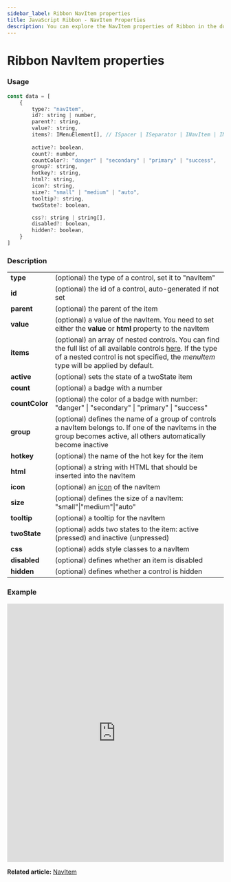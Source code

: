 ```yaml
---
sidebar_label: Ribbon NavItem properties
title: JavaScript Ribbon - NavItem Properties 
description: You can explore the NavItem properties of Ribbon in the documentation of the DHTMLX JavaScript UI library. Browse developer guides and API reference, try out code examples and live demos, and download a free 30-day evaluation version of DHTMLX Suite 7.
---
```


# Ribbon NavItem properties

### Usage

~~~js
const data = [
	{
		type?: "navItem",
		id?: string | number,
		parent?: string,
		value?: string,
		items?: IMenuElement[], // ISpacer | ISeparator | INavItem | IMenuItem | ICustomHTML
		
		active?: boolean,
		count?: number,
		countColor?: "danger" | "secondary" | "primary" | "success",
		group?: string,
		hotkey?: string,
		html?: string,
		icon?: string,
		size?: "small" | "medium" | "auto",
		tooltip?: string,
		twoState?: boolean,

		css?: string | string[],
		disabled?: boolean,
		hidden?: boolean,
	}
]
~~~

### Description

<table>
	<tbody>
        <tr>
			<td><b>type</b></td>
			<td>(optional) the type of a control, set it to "navItem"</td>
		</tr>
        <tr>
			<td><b>id</b></td>
			<td>(optional) the id of a control, auto-generated if not set</td>
		</tr>
		<tr>
			<td><b>parent</b></td>
			<td>(optional) the parent of the item</td>
		</tr>
		<tr>
			<td><b>value</b></td>
			<td>(optional) a value of the navItem. You need to set either the <b>value</b> or <b>html</b> property to the navItem</td>
		</tr>
		<tr>
			<td><b>items</b></td>
			<td>(optional) an array of nested controls. You can find the full list of all available controls <a href="../../../menu/configuring_menu_items">here</a>. If the type of a nested control is not specified, the <i>menuItem</i> type will be applied by default.</td>
		</tr>
		<tr>
			<td><b>active</b></td>
			<td>(optional) sets the state of a twoState item</td>
		</tr>
		<tr>
			<td><b>count</b></td>
			<td>(optional) a badge with a number</td>
		</tr>
        <tr>
			<td><b>countColor</b></td>
			<td>(optional) the color of a badge with number: "danger" | "secondary" | "primary" | "success"</td>
		</tr>
		<tr>
			<td><b>group</b></td>
			<td>(optional) defines the name of a group of controls a navItem belongs to. If one of the navItems in the group becomes active, all others automatically become inactive</td>
		</tr>
		<tr>
			<td><b>hotkey</b></td>
			<td>(optional) the name of the hot key for the item</td>
		</tr>
		<tr>
			<td><b>html</b></td>
			<td>(optional) a string with HTML that should be inserted into the navItem</td>
		</tr>
        <tr>
			<td><b>icon</b></td>
			<td>(optional) an <a href="../../customization">icon</a> of the navItem</td>
		</tr>
        <tr>
			<td><b>size</b></td>
			<td>(optional) defines the size of a navItem: "small"|"medium"|"auto"</td>
		</tr>
        <tr>
			<td><b>tooltip</b></td>
			<td>(optional) a tooltip for the navItem</td>
		</tr>
		<tr>
			<td><b>twoState</b></td>
			<td>(optional) adds two states to the item: active (pressed) and inactive  (unpressed)</td>
		</tr>
		<tr>
			<td><b>css</b></td>
			<td>(optional) adds style classes to a navItem</td>
		</tr>
		<tr>
			<td><b>disabled</b></td>
			<td>(optional) defines whether an item is disabled</td>
		</tr>
		<tr>
			<td><b>hidden</b></td>
			<td>(optional) defines whether a control is hidden</td>
		</tr>
    </tbody>
</table>

### Example

<iframe src="https://snippet.dhtmlx.com/zijc2nta?mode=js" frameborder="0" class="snippet_iframe" width="100%" height="600"></iframe>

**Related article:** [NavItem](ribbon/navitem.md)